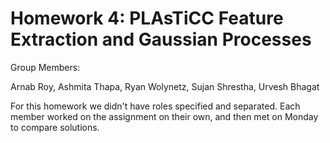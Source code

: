 # Homework 4: PLAsTiCC Feature Extraction and Gaussian Processes

Group Members:

Arnab Roy, Ashmita Thapa, Ryan Wolynetz, Sujan Shrestha, Urvesh Bhagat

For this homework we didn't have roles specified and separated. Each member worked on the assignment on their own, and then met on Monday to compare solutions.
